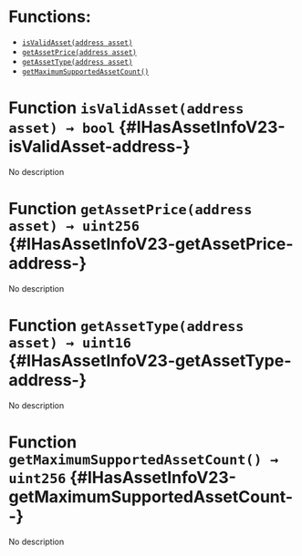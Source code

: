 

# Functions:
- [`isValidAsset(address asset)`](#IHasAssetInfoV23-isValidAsset-address-)
- [`getAssetPrice(address asset)`](#IHasAssetInfoV23-getAssetPrice-address-)
- [`getAssetType(address asset)`](#IHasAssetInfoV23-getAssetType-address-)
- [`getMaximumSupportedAssetCount()`](#IHasAssetInfoV23-getMaximumSupportedAssetCount--)



# Function `isValidAsset(address asset) → bool` {#IHasAssetInfoV23-isValidAsset-address-}
No description




# Function `getAssetPrice(address asset) → uint256` {#IHasAssetInfoV23-getAssetPrice-address-}
No description




# Function `getAssetType(address asset) → uint16` {#IHasAssetInfoV23-getAssetType-address-}
No description




# Function `getMaximumSupportedAssetCount() → uint256` {#IHasAssetInfoV23-getMaximumSupportedAssetCount--}
No description




